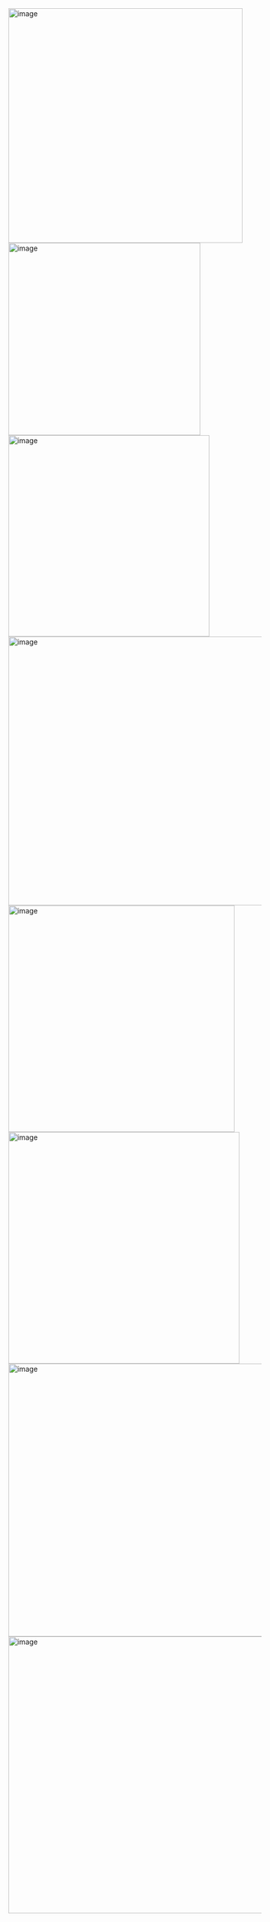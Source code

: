 <img width="466" alt="image" src="https://user-images.githubusercontent.com/26263012/208444652-ca8b37f6-eb33-4a47-aed6-c161b0880284.png">
<img width="382" alt="image" src="https://user-images.githubusercontent.com/26263012/208444689-a098fbeb-d9f1-4e5b-8d8f-95837460ca64.png">
<img width="400" alt="image" src="https://user-images.githubusercontent.com/26263012/208444744-cda9c73f-8b72-4288-848d-96fc089d2347.png">
<img width="534" alt="image" src="https://user-images.githubusercontent.com/26263012/208444796-86595274-68e5-4510-89b3-7dcb313740cd.png">
<img width="450" alt="image" src="https://user-images.githubusercontent.com/26263012/208444847-3b47a245-1c93-4e53-a47a-3aae014ea977.png">
<img width="460" alt="image" src="https://user-images.githubusercontent.com/26263012/208444915-a4b743e3-a1d3-4505-ad1e-b1730cfca7b4.png">
<img width="542" alt="image" src="https://user-images.githubusercontent.com/26263012/208445002-5b99cf38-934e-4a4c-a079-1c8497131878.png">
<img width="550" alt="image" src="https://user-images.githubusercontent.com/26263012/208445058-dd8264bb-614f-4d1e-a3bf-d4bb6f11b40e.png">
